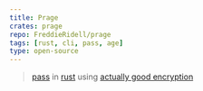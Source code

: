 ```yaml
---
title: Prage
crates: prage
repo: FreddieRidell/prage
tags: [rust, cli, pass, age]
type: open-source
---
```


> [pass][pass] in [rust][rust] using [actually good encryption][age]

[pass]: https://www.passwordstore.org/
[rust]: https://www.rust-lang.org/
[age]: https://age-encryption.org/
